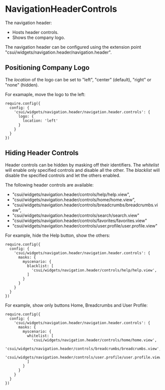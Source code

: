 NavigationHeaderControls
========================

The navigation header:
 
* Hosts header controls.
* Shows the company logo. 

The navigation header can be configured using the extension point
"csui/widgets/navigation.header/navigation.header".

Positioning Company Logo
------------------------

The *location* of the logo can be set to "left", "center" (default), "right" or "none" 
(hidden).

For examaple, move the logo to the left:

    require.config({
      config: {
        'csui/widgets/navigation.header/navigation.header.controls': {
          logo: {
            location: 'left'
          }
        }
      }
    })

Hiding Header Controls
----------------------

Header controls can be hidden by masking off their identifiers. The *whitelist* will 
enable only specified controls and disable all the other. The *blacklist* will disable 
the specified controls and let the others enabled.

The following header controls are available:

* "csui/widgets/navigation.header/controls/help/help.view",
* "csui/widgets/navigation.header/controls/home/home.view",
* "csui/widgets/navigation.header/controls/breadcrumbs/breadcrumbs.view",
* "csui/widgets/navigation.header/controls/search/search.view"
* "csui/widgets/navigation.header/controls/favorites/favorites.view"
* "csui/widgets/navigation.header/controls/user.profile/user.profile.view"

For example, hide the Help button, show the others:

    require.config({
      config: {
        'csui/widgets/navigation.header/navigation.header.controls': {
          masks: {
            myscenario: {
              blacklist: [
                'csui/widgets/navigation.header/controls/help/help.view',
              ]
            }
          }
        }
      }
    })

For example, show only buttons Home, Breadcrumbs and User Profile:

    require.config({
      config: {
        'csui/widgets/navigation.header/navigation.header.controls': {
          masks: {
            myscenario: {
              whitelist: [
                'csui/widgets/navigation.header/controls/home/home.view',
                'csui/widgets/navigation.header/controls/breadcrumbs/breadcrumbs.view',
                'csui/widgets/navigation.header/controls/user.profile/user.profile.view'
              ]
            }
          }
        }
      }
    })
